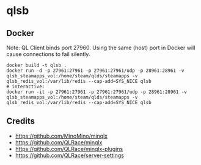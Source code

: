 # qlsb

## Docker

Note: QL Client binds port 27960. Using the same (host) port in Docker will cause connections to fail silently.

```
docker build -t qlsb .
docker run -d -p 27961:27961 -p 27961:27961/udp -p 28961:28961 -v qlsb_steamapps_vol:/home/steam/qlds/steamapps -v qlsb_redis_vol:/var/lib/redis --cap-add=SYS_NICE qlsb
# interactive:
docker run -it -p 27961:27961 -p 27961:27961/udp -p 28961:28961 -v qlsb_steamapps_vol:/home/steam/qlds/steamapps -v qlsb_redis_vol:/var/lib/redis --cap-add=SYS_NICE qlsb
```

## Credits
- https://github.com/MinoMino/minqlx
- https://github.com/QLRace/minqlx
- https://github.com/QLRace/minqlx-plugins
- https://github.com/QLRace/server-settings